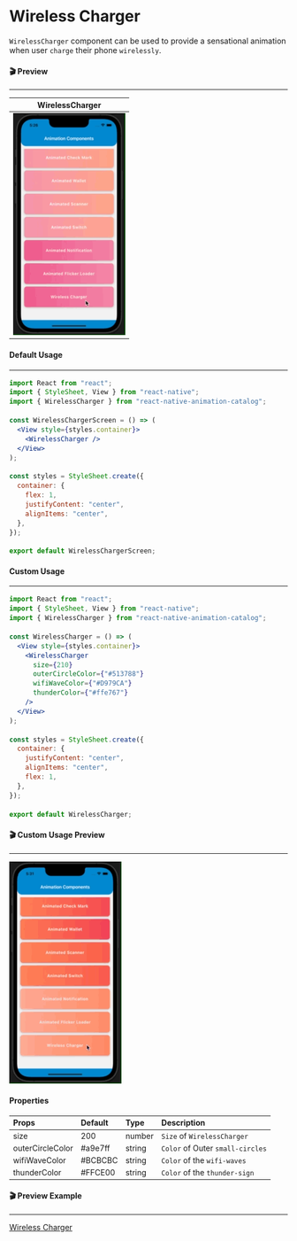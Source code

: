# Wireless Charger

`WirelessCharger` component can be used to provide a sensational animation when user `charge` their phone `wirelessly`.

#### 🎬 Preview

---

|                WirelessCharger                 |
| :--------------------------------------------: |
| ![alt tag](/assets/DefaultWirelessCharger.gif) |

#### Default Usage

---

```jsx
import React from "react";
import { StyleSheet, View } from "react-native";
import { WirelessCharger } from "react-native-animation-catalog";

const WirelessChargerScreen = () => (
  <View style={styles.container}>
    <WirelessCharger />
  </View>
);

const styles = StyleSheet.create({
  container: {
    flex: 1,
    justifyContent: "center",
    alignItems: "center",
  },
});

export default WirelessChargerScreen;
```

#### Custom Usage

---

```jsx
import React from "react";
import { StyleSheet, View } from "react-native";
import { WirelessCharger } from "react-native-animation-catalog";

const WirelessCharger = () => (
  <View style={styles.container}>
    <WirelessCharger
      size={210}
      outerCircleColor={"#513788"}
      wifiWaveColor={"#D979CA"}
      thunderColor={"#ffe767"}
    />
  </View>
);

const styles = StyleSheet.create({
  container: {
    justifyContent: "center",
    alignItems: "center",
    flex: 1,
  },
});

export default WirelessCharger;
```

#### 🎬 Custom Usage Preview

---

![alt tag](/assets/CustomWirelessCharger.gif)

#### Properties

| Props            | Default | Type   | Description                      |
| :--------------- | :------ | :----- | :------------------------------- |
| size             | 200     | number | `Size` of `WirelessCharger`      |
| outerCircleColor | #a9e7ff | string | `Color` of Outer `small-circles` |
| wifiWaveColor    | #BCBCBC | string | `Color` of the `wifi-waves`      |
| thunderColor     | #FFCE00 | string | `Color` of the `thunder-sign`    |

#### 🎬 Preview Example

---

[Wireless Charger](/example/src/modules/WirelessCharger/WirelessChargerScreen.tsx)

